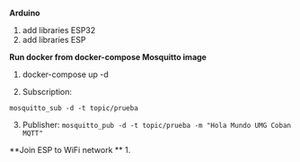 **Arduino**

1. add libraries ESP32
2. add libraries ESP


**Run docker from docker-compose Mosquitto image**

1. docker-compose up -d

2. Subscription: 

``
mosquitto_sub -d -t topic/prueba
``

3. Publisher:
``
mosquitto_pub -d -t topic/prueba -m "Hola Mundo UMG Coban MQTT"
``



**Join ESP to WiFi network **
1. 